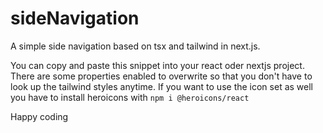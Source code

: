# sideNavigation
A simple side navigation based on tsx and tailwind in next.js.

You can copy and paste this snippet into your react oder nextjs project. 
There are some properties enabled to overwrite so that you don't have to look up the tailwind styles anytime. 
If you want to use the icon set as well you have to install heroicons with ``npm i @heroicons/react``

Happy coding 
